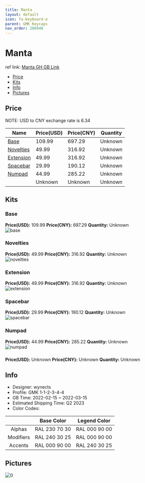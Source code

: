 ```yaml
---
title: Manta 
layout: default
icon: fa-keyboard-o
parent: GMK Keycaps
nav_order: 280940
---
```


# Manta 

ref link: [Manta GH GB Link](https://geekhack.org/index.php?topic=116276.0)

* [Price](#price)
* [Kits](#kits)
* [Info](#info)
* [Pictures](#pictures)

## Price

NOTE: USD to CNY exchange rate is 6.34

| Name          | Price(USD)   |  Price(CNY) | Quantity |
| ------------- | ------------ |  ---------- | -------- |
|[Base](#base)|109.99|697.29|Unknown|
|[Novelties](#novelties)|49.99|316.92|Unknown|
|[Extension](#extension)|49.99|316.92|Unknown|
|[Spacebar](#spacebar)|29.99|190.12|Unknown|
|[Numpad](#numpad)|44.99|285.22|Unknown|
|[](#)|Unknown|Unknown|Unknown|


## Kits
### Base  
**Price(USD):** 109.99	**Price(CNY):** 697.29	**Quantity:** Unknown  
<img src="{{ 'assets/images/gmk-keycaps/Manta/kits_pics/base.jpg' | relative_url }}" alt="base" class="image featured">

### Novelties  
**Price(USD):** 49.99	**Price(CNY):** 316.92	**Quantity:** Unknown  
<img src="{{ 'assets/images/gmk-keycaps/Manta/kits_pics/novelties.jpg' | relative_url }}" alt="novelties" class="image featured">

### Extension  
**Price(USD):** 49.99	**Price(CNY):** 316.92	**Quantity:** Unknown  
<img src="{{ 'assets/images/gmk-keycaps/Manta/kits_pics/extension.jpg' | relative_url }}" alt="extension" class="image featured">

### Spacebar  
**Price(USD):** 29.99	**Price(CNY):** 190.12	**Quantity:** Unknown  
<img src="{{ 'assets/images/gmk-keycaps/Manta/kits_pics/spacebar.jpg' | relative_url }}" alt="spacebar" class="image featured">

### Numpad  
**Price(USD):** 44.99	**Price(CNY):** 285.22	**Quantity:** Unknown  
<img src="{{ 'assets/images/gmk-keycaps/Manta/kits_pics/numpad.jpg' | relative_url }}" alt="numpad" class="image featured">

###   
**Price(USD):** Unknown	**Price(CNY):** Unknown	**Quantity:** Unknown  

## Info
* Designer: wynects  
* Profile: GMK 1-1-2-3-4-4  
* GB Time: 2022-02-15 ~ 2022-03-15  
* Estimated Shipping Time: Q2 2023  
* Color Codes:  

| |Base Color     | Legend Color
| :-------------: | :-------------: | :------------:
|Alphas|RAL 230 70 30|RAL 000 90 00
|Modifiers|RAL 240 30 25|RAL 000 90 00
|Accents|RAL 000 90 00|RAL 240 30 25


## Pictures  
<img src="{{ 'assets/images/gmk-keycaps/Manta/rendering_pics/0.jpg' | relative_url }}" alt="0" class="image featured">
